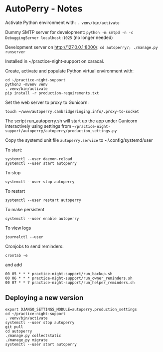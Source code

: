 # AutoPerry - Notes

Activate Python environment with: `. venv/bin/activate`

Dummy SMTP server for development: `python -m smtpd -n -c DebuggingServer localhost:1025` (no longer needed)

Development server on http://127.0.0.1:8000/: `cd autoperry/; ./manage.py runserver`

Installed in ~/practice-night-support on caracal.

Create, activate and populate Python virtual environment with:

    cd ~/practice-night-support
    python3 -mvenv venv
    . venv/bin/activate 
    pip install -r production-requirements.txt

Set the web server to proxy to Gunicorn:

    touch ~/www/autoperry.cambridgeringing.info/.proxy-to-socket

The script run_autoperry.sh will start up the app under Gunicorn interactively using settings from `~/practice-night-support/autoperry/autoperry/production_settings.py`

Copy the systemd unit file `autoperry.service` to ~/.config/systemd/user

To start:

    systemctl --user daemon-reload
    systemctl --user start autoperry

To stop 

    systemctl --user stop autoperry

To restart

    systemctl --user restart autoperry

To make persistent

    systemctl --user enable autoperry

To view logs

    journalctl --user

Cronjobs to send reminders:

    crontab -e

and add

    00 05 * * * practice-night-support/run_backup.sh
    00 06 * * * practice-night-support/run_owner_reminders.sh
    00 07 * * 7 practice-night-support/run_helper_reminders.sh

## Deploying a new version

    export DJANGO_SETTINGS_MODULE=autoperry.production_settings
    cd ~/practice-night-support
    . venv/bin/activate
    systemctl --user stop autoperry
    git pull
    cd autoperry
    ./manage.py collectstatic
    ./manage.py migrate
    systemctl --user start autoperry